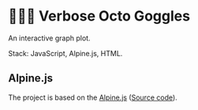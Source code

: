 # 📣🐙🥽 Verbose Octo Goggles

An interactive graph plot.

Stack: JavaScript, Alpine.js, HTML.

## Alpine.js

The project is based on the [Alpine.js](https://alpinejs.dev/) ([Source code](https://github.com/alpinejs/alpine)).
